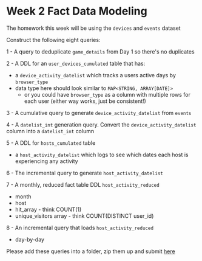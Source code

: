 # Week 2 Fact Data Modeling
The homework this week will be using the `devices` and `events` dataset

Construct the following eight queries:

1 - A query to deduplicate `game_details` from Day 1 so there's no duplicates

2 - A DDL for an `user_devices_cumulated` table that has:
  - a `device_activity_datelist` which tracks a users active days by `browser_type`
  - data type here should look similar to `MAP<STRING, ARRAY[DATE]>`
    - or you could have `browser_type` as a column with multiple rows for each user (either way works, just be consistent!)

3 - A cumulative query to generate `device_activity_datelist` from `events`

4 - A `datelist_int` generation query. Convert the `device_activity_datelist` column into a `datelist_int` column 

5 - A DDL for `hosts_cumulated` table 
  - a `host_activity_datelist` which logs to see which dates each host is experiencing any activity
  
6 - The incremental query to generate `host_activity_datelist`

7 - A monthly, reduced fact table DDL `host_activity_reduced`
   - month
   - host
   - hit_array - think COUNT(1)
   - unique_visitors array -  think COUNT(DISTINCT user_id)

8 - An incremental query that loads `host_activity_reduced`
  - day-by-day

Please add these queries into a folder, zip them up and submit [here](https://bootcamp.techcreator.io)